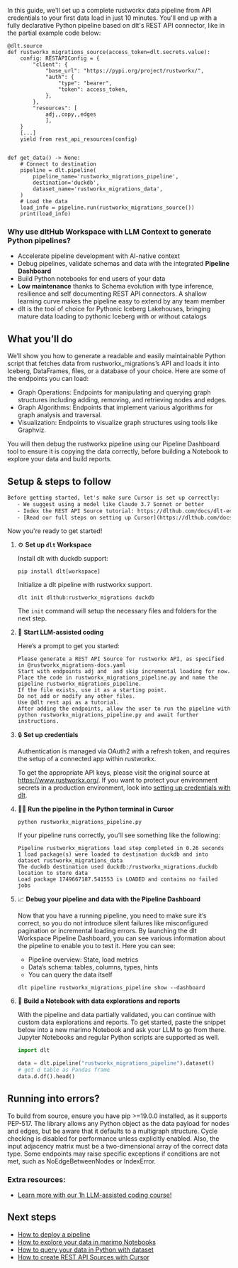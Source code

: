 In this guide, we'll set up a complete rustworkx data pipeline from API credentials to your first data load in just 10 minutes. You'll end up with a fully declarative Python pipeline based on dlt's REST API connector, like in the partial example code below:

```python-outcome
@dlt.source
def rustworkx_migrations_source(access_token=dlt.secrets.value):
    config: RESTAPIConfig = {
        "client": {
            "base_url": "https://pypi.org/project/rustworkx/",
            "auth": {
                "type": "bearer",
                "token": access_token,
            },
        },
        "resources": [
            adj,,copy,,edges
            ],
    }
    [...]
    yield from rest_api_resources(config)


def get_data() -> None:
    # Connect to destination
    pipeline = dlt.pipeline(
        pipeline_name='rustworkx_migrations_pipeline',
        destination='duckdb',
        dataset_name='rustworkx_migrations_data', 
    )
    # Load the data
    load_info = pipeline.run(rustworkx_migrations_source())
    print(load_info) 
```

### Why use dltHub Workspace with LLM Context to generate Python pipelines?

- Accelerate pipeline development with AI-native context
- Debug pipelines, validate schemas and data with the integrated **Pipeline Dashboard**
- Build Python notebooks for end users of your data
- **Low maintenance** thanks to Schema evolution with type inference, resilience and self documenting REST API connectors. A shallow learning curve makes the pipeline easy to extend by any team member
- dlt is the tool of choice for Pythonic Iceberg Lakehouses, bringing mature data loading to pythonic Iceberg with or without catalogs

## What you’ll do

We’ll show you how to generate a readable and easily maintainable Python script that fetches data from rustworkx_migrations’s API and loads it into Iceberg, DataFrames, files, or a database of your choice. Here are some of the endpoints you can load:

- Graph Operations: Endpoints for manipulating and querying graph structures including adding, removing, and retrieving nodes and edges.
- Graph Algorithms: Endpoints that implement various algorithms for graph analysis and traversal.
- Visualization: Endpoints to visualize graph structures using tools like Graphviz.

You will then debug the rustworkx pipeline using our Pipeline Dashboard tool to ensure it is copying the data correctly, before building a Notebook to explore your data and build reports.

## Setup & steps to follow

```default
Before getting started, let's make sure Cursor is set up correctly:
   - We suggest using a model like Claude 3.7 Sonnet or better
   - Index the REST API Source tutorial: https://dlthub.com/docs/dlt-ecosystem/verified-sources/rest_api/ and add it to context as **@dlt rest api**
   - [Read our full steps on setting up Cursor](https://dlthub.com/docs/dlt-ecosystem/llm-tooling/cursor-restapi#23-configuring-cursor-with-documentation)
```

Now you're ready to get started!

1. ⚙️ **Set up `dlt` Workspace**
    
    Install dlt with duckdb support:
    ```shell
    pip install dlt[workspace]
    ```

    Initialize a dlt pipeline with rustworkx support.
    ```shell
    dlt init dlthub:rustworkx_migrations duckdb
    ```

    The `init` command will setup the necessary files and folders for the next step.
    
2. 🤠 **Start LLM-assisted coding**
    
    Here’s a prompt to get you started:
    
    ```prompt
    Please generate a REST API Source for rustworkx API, as specified in @rustworkx_migrations-docs.yaml 
    Start with endpoints adj and  and skip incremental loading for now. 
    Place the code in rustworkx_migrations_pipeline.py and name the pipeline rustworkx_migrations_pipeline. 
    If the file exists, use it as a starting point. 
    Do not add or modify any other files. 
    Use @dlt rest api as a tutorial. 
    After adding the endpoints, allow the user to run the pipeline with python rustworkx_migrations_pipeline.py and await further instructions.
    ```

    
3. 🔒 **Set up credentials** 
    
    Authentication is managed via OAuth2 with a refresh token, and requires the setup of a connected app within rustworkx.
    
    To get the appropriate API keys, please visit the original source at https://www.rustworkx.org/.
    If you want to protect your environment secrets in a production environment, look into [setting up credentials with dlt](https://dlthub.com/docs/walkthroughs/add_credentials).
    
4. 🏃‍♀️ **Run the pipeline in the Python terminal in Cursor**
    
    ```shell
    python rustworkx_migrations_pipeline.py
    ```
    
    If your pipeline runs correctly, you’ll see something like the following:
    
    ```shell
    Pipeline rustworkx_migrations load step completed in 0.26 seconds
    1 load package(s) were loaded to destination duckdb and into dataset rustworkx_migrations_data
    The duckdb destination used duckdb:/rustworkx_migrations.duckdb location to store data
    Load package 1749667187.541553 is LOADED and contains no failed jobs
    ```
    
5. 📈 **Debug your pipeline and data with the Pipeline Dashboard**

    Now that you have a running pipeline, you need to make sure it’s correct, so you do not introduce silent failures like misconfigured pagination or incremental loading errors. By launching the dlt Workspace Pipeline Dashboard, you can see various information about the pipeline to enable you to test it. Here you can see:
    - Pipeline overview: State, load metrics
    - Data’s schema: tables, columns, types, hints
    - You can query the data itself
    
    ```shell
    dlt pipeline rustworkx_migrations_pipeline show --dashboard
    ```
    
6. 🐍 **Build a Notebook with data explorations and reports**

    With the pipeline and data partially validated, you can continue with custom data explorations and reports. To get started, paste the snippet below into a new marimo Notebook and ask your LLM to go from there. Jupyter Notebooks and regular Python scripts are supported as well.

    
    ```python
    import dlt

   data = dlt.pipeline("rustworkx_migrations_pipeline").dataset()
   # get d table as Pandas frame
   data.d.df().head()
    ```

## Running into errors?

To build from source, ensure you have pip >=19.0.0 installed, as it supports PEP-517. The library allows any Python object as the data payload for nodes and edges, but be aware that it defaults to a multigraph structure. Cycle checking is disabled for performance unless explicitly enabled. Also, the input adjacency matrix must be a two-dimensional array of the correct data type. Some endpoints may raise specific exceptions if conditions are not met, such as NoEdgeBetweenNodes or IndexError.

### Extra resources:

- [Learn more with our 1h LLM-assisted coding course!](https://www.youtube.com/watch?v=GGid70rnJuM)

## Next steps

- [How to deploy a pipeline](https://dlthub.com/docs/walkthroughs/deploy-a-pipeline)
- [How to explore your data in marimo Notebooks](https://dlthub.com/docs/general-usage/dataset-access/marimo)
- [How to query your data in Python with dataset](https://dlthub.com/docs/general-usage/dataset-access/dataset)
- [How to create REST API Sources with Cursor](https://dlthub.com/docs/dlt-ecosystem/llm-tooling/cursor-restapi)